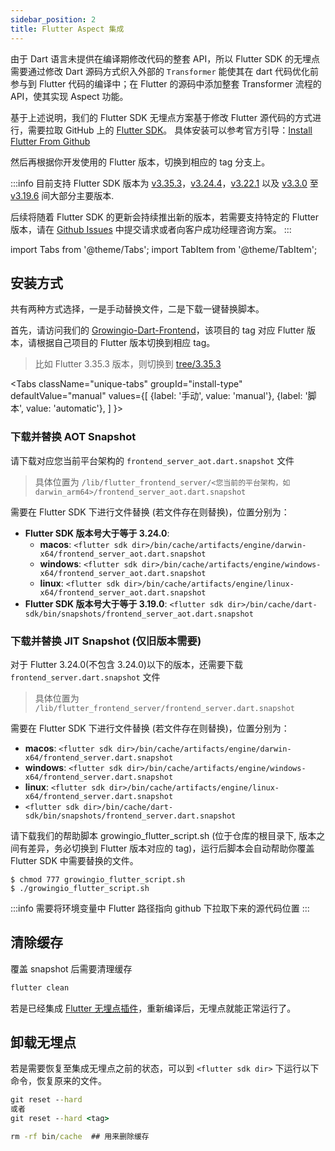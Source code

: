 ```yaml
---
sidebar_position: 2
title: Flutter Aspect 集成
---
```


由于 Dart 语言未提供在编译期修改代码的整套 API，所以 Flutter SDK 的无埋点需要通过修改 Dart 源码方式织入外部的 `Transformer` 能使其在 dart 代码优化前参与到 Flutter 代码的编译中；在 Flutter 的源码中添加整套 Transformer 流程的 API，使其实现 Aspect 功能。

基于上述说明，我们的 Flutter SDK 无埋点方案基于修改 Flutter 源代码的方式进行，需要拉取 GitHub 上的 [Flutter SDK](https://github.com/flutter/flutter)。
具体安装可以参考官方引导：[Install Flutter From Github](https://docs.flutter.dev/get-started/install/macos#downloading-straight-from-github-instead-of-using-an-archive)

然后再根据你开发使用的 Flutter 版本，切换到相应的 tag 分支上。

:::info
目前支持 Flutter SDK 版本为 [v3.35.3](https://github.com/growingio/growingio-dart-frontend/tree/3.35.3)，[v3.24.4](https://github.com/growingio/growingio-dart-frontend/tree/3.24.4)，[v3.22.1](https://github.com/growingio/growingio-dart-frontend/tree/3.22.1) 以及 [v3.3.0](https://github.com/growingio/growingio-dart-frontend/tree/3.3.0) 至 [v3.19.6](https://github.com/growingio/growingio-dart-frontend/tree/3.19.6) 间大部分主要版本.

后续将随着 Flutter SDK 的更新会持续推出新的版本，若需要支持特定的 Flutter 版本，请在 [Github Issues](https://github.com/growingio/growingio-dart-frontend/issues) 中提交请求或者向客户成功经理咨询方案。
:::

import Tabs from '@theme/Tabs';
import TabItem from '@theme/TabItem';

## 安装方式

共有两种方式选择，一是手动替换文件，二是下载一键替换脚本。

首先，请访问我们的 [Growingio-Dart-Frontend](https://github.com/growingio/growingio-dart-frontend)，该项目的 tag 对应 Flutter 版本，请根据自己项目的 Flutter 版本切换到相应 tag。

> 比如 Flutter 3.35.3 版本，则切换到 [tree/3.35.3](https://github.com/growingio/growingio-dart-frontend/tree/3.35.3)

<Tabs
  className="unique-tabs"
  groupId="install-type"
  defaultValue="manual"
  values={[
    {label: '手动', value: 'manual'},
    {label: '脚本', value: 'automatic'},
  ]
}>

<TabItem value="manual">

### 下载并替换 AOT Snapshot

请下载对应您当前平台架构的 `frontend_server_aot.dart.snapshot` 文件

> 具体位置为 `/lib/flutter_frontend_server/<您当前的平台架构，如darwin_arm64>/frontend_server_aot.dart.snapshot`

需要在 Flutter SDK 下进行文件替换 (若文件存在则替换)，位置分别为：

- **Flutter SDK 版本号大于等于 3.24.0**:
  - **macos**: `<flutter sdk dir>/bin/cache/artifacts/engine/darwin-x64/frontend_server_aot.dart.snapshot`
  - **windows**: `<flutter sdk dir>/bin/cache/artifacts/engine/windows-x64/frontend_server_aot.dart.snapshot`
  - **linux**: `<flutter sdk dir>/bin/cache/artifacts/engine/linux-x64/frontend_server_aot.dart.snapshot`
- **Flutter SDK 版本号大于等于 3.19.0**: `<flutter sdk dir>/bin/cache/dart-sdk/bin/snapshots/frontend_server_aot.dart.snapshot`

### 下载并替换 JIT Snapshot (仅旧版本需要)

对于 Flutter 3.24.0(不包含 3.24.0)以下的版本，还需要下载 `frontend_server.dart.snapshot` 文件

> 具体位置为 `/lib/flutter_frontend_server/frontend_server.dart.snapshot`

需要在 Flutter SDK 下进行文件替换 (若文件存在则替换)，位置分别为：

- **macos**: `<flutter sdk dir>/bin/cache/artifacts/engine/darwin-x64/frontend_server.dart.snapshot`
- **windows**: `<flutter sdk dir>/bin/cache/artifacts/engine/windows-x64/frontend_server.dart.snapshot`
- **linux**: `<flutter sdk dir>/bin/cache/artifacts/engine/linux-x64/frontend_server.dart.snapshot`
- `<flutter sdk dir>/bin/cache/dart-sdk/bin/snapshots/frontend_server.dart.snapshot`

</TabItem>

<TabItem value="automatic">

请下载我们的帮助脚本 growingio_flutter_script.sh (位于仓库的根目录下, 版本之间有差异，务必切换到 Flutter 版本对应的 tag)，运行后脚本会自动帮助你覆盖 Flutter SDK 中需要替换的文件。

```shell
$ chmod 777 growingio_flutter_script.sh
$ ./growingio_flutter_script.sh
```

:::info
需要将环境变量中 Flutter 路径指向 github 下拉取下来的源代码位置
:::

</TabItem>
</Tabs>

## 清除缓存

覆盖 snapshot 后需要清理缓存

```cmd
flutter clean
```

若是已经集成 [Flutter 无埋点插件](/docs/framework/flutter/Flutter%20SDK)，重新编译后，无埋点就能正常运行了。

## 卸载无埋点

若是需要恢复至集成无埋点之前的状态，可以到 `<flutter sdk dir>` 下运行以下命令，恢复原来的文件。

```cmd
git reset --hard 
或者
git reset --hard <tag>

rm -rf bin/cache  ## 用来删除缓存 
```
